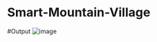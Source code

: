 # Smart-Mountain-Village

#Output ![image](https://user-images.githubusercontent.com/76222376/205501546-cb7f4bc1-ea02-4279-baa2-0be7622610e6.png)
